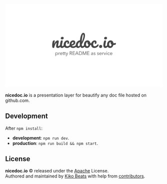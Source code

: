 ![](/static/banner.jpg)

**nicedoc.io** is a presentation layer for beautify any doc file hosted on github.com.

## Development

After `npm install`:

- **development**: `npm run dev`.
- **production**: `npm run build && npm start`.

## License

**nicedoc.io** © released under the [Apache](/LICENSE.md) License.<br>
Authored and maintained by [Kiko Beats](https://github.com/Kikobeats) with help from [contributors](https://github.com/Kikobeats/unavatar.now.sh/contributors).